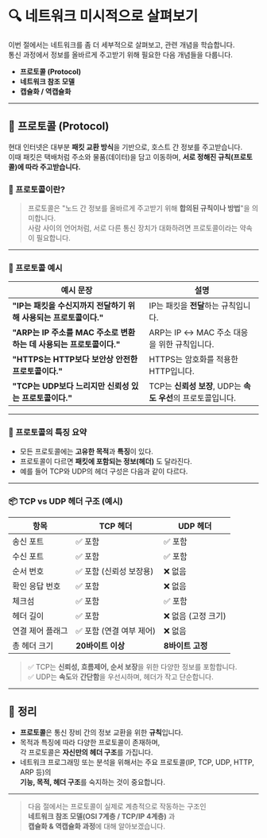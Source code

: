 # 🔍 네트워크 미시적으로 살펴보기

이번 절에서는 네트워크를 좀 더 세부적으로 살펴보고, 관련 개념을 학습합니다.  
통신 과정에서 정보를 올바르게 주고받기 위해 필요한 다음 개념들을 다룹니다.

- **프로토콜 (Protocol)**
- **네트워크 참조 모델**
- **캡슐화 / 역캡슐화**

---

## 📡 프로토콜 (Protocol)

현대 인터넷은 대부분 **패킷 교환 방식**을 기반으로, 호스트 간 정보를 주고받습니다.  
이때 패킷은 택배처럼 주소와 물품(데이터)을 담고 이동하며, **서로 정해진 규칙(프로토콜)에 따라 주고받습니다.**

### 💬 프로토콜이란?

> 프로토콜은 "노드 간 정보를 올바르게 주고받기 위해 **합의된 규칙이나 방법**"을 의미합니다.  
> 사람 사이의 언어처럼, 서로 다른 통신 장치가 대화하려면 프로토콜이라는 약속이 필요합니다.

---

### 🧪 프로토콜 예시

| 예시 문장 | 설명 |
|----------|------|
| **"IP는 패킷을 수신지까지 전달하기 위해 사용되는 프로토콜이다."** | IP는 패킷을 **전달**하는 규칙입니다. |
| **"ARP는 IP 주소를 MAC 주소로 변환하는 데 사용되는 프로토콜이다."** | ARP는 IP ↔ MAC 주소 대응을 위한 규칙입니다. |
| **"HTTPS는 HTTP보다 보안상 안전한 프로토콜이다."** | HTTPS는 암호화를 적용한 HTTP입니다. |
| **"TCP는 UDP보다 느리지만 신뢰성 있는 프로토콜이다."** | TCP는 **신뢰성 보장**, UDP는 **속도 우선**의 프로토콜입니다. |

---

### 🎯 프로토콜의 특징 요약

- 모든 프로토콜에는 **고유한 목적**과 **특징**이 있다.
- 프로토콜이 다르면 **패킷에 포함되는 정보(헤더)** 도 달라진다.
- 예를 들어 TCP와 UDP의 헤더 구성은 다음과 같이 다르다.

---

### 📦 TCP vs UDP 헤더 구조 (예시)

| 항목              | TCP 헤더                    | UDP 헤더               |
|-------------------|------------------------------|-------------------------|
| 송신 포트         | ✅ 포함                       | ✅ 포함                  |
| 수신 포트         | ✅ 포함                       | ✅ 포함                  |
| 순서 번호         | ✅ 포함 (신뢰성 보장용)       | ❌ 없음                 |
| 확인 응답 번호    | ✅ 포함                       | ❌ 없음                 |
| 체크섬            | ✅ 포함                       | ✅ 포함                  |
| 헤더 길이         | ✅ 포함                       | ❌ 없음 (고정 크기)      |
| 연결 제어 플래그  | ✅ 포함 (연결 여부 제어)       | ❌ 없음                 |
| 총 헤더 크기      | **20바이트 이상**             | **8바이트 고정**        |

> ✅ TCP는 **신뢰성, 흐름제어, 순서 보장**을 위한 다양한 정보를 포함합니다.  
> ✅ UDP는 **속도**와 **간단함**을 우선시하며, 헤더가 작고 단순합니다.

---

## 📌 정리

- **프로토콜**은 통신 장비 간의 정보 교환을 위한 **규칙**입니다.
- 목적과 특징에 따라 다양한 프로토콜이 존재하며,  
  각 프로토콜은 **자신만의 헤더 구조**를 가집니다.
- 네트워크 프로그래밍 또는 분석을 위해서는 주요 프로토콜(IP, TCP, UDP, HTTP, ARP 등)의  
  **기능, 목적, 헤더 구조**를 숙지하는 것이 중요합니다.

---

> 다음 절에서는 프로토콜이 실제로 계층적으로 작동하는 구조인  
> **네트워크 참조 모델(OSI 7계층 / TCP/IP 4계층)** 과  
> **캡슐화 & 역캡슐화 과정**에 대해 알아보겠습니다.
